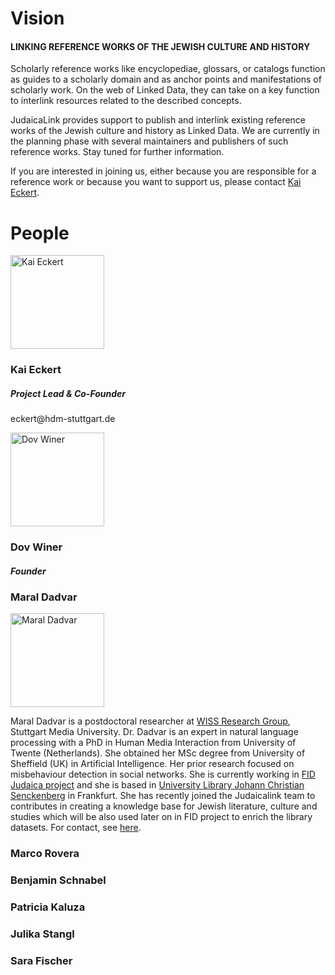 # Vision


#### LINKING REFERENCE WORKS OF THE JEWISH CULTURE AND HISTORY

Scholarly reference works like encyclopediae, glossars, or catalogs function as guides to a scholarly domain and as anchor points and manifestations of scholarly work. On the web of Linked Data, they can take on a key function to interlink resources related to the described concepts.

JudaicaLink provides support to publish and interlink existing reference works of the Jewish culture and history as Linked Data. We are currently in the planning phase with several maintainers and publishers of such reference works. Stay tuned for further information.

If you are interested in joining us, either because you are responsible for a reference work or because you want to support us, please contact <a href="http://wiss.iuk.hdm-stuttgart.de/people/kai-eckert/"> Kai Eckert</a>.

# People
<div class="row">

<div class="col-6 col-sm-6 col-md-6">
<div class="people">
<img src="/img/kai-portrait-quadrat.jpg" class="rounded-circle" width="150" height="150" alt="Kai Eckert">
<h3>Kai Eckert</h3>
<h5>Project Lead & Co-Founder</h5>
<p>eckert@hdm-stuttgart.de</p>
</div>
</div>
<div class="col-md-5">
<div class="people">
<img src="/img/dov_winer.jpg"   class="rounded-circle" width="150" height="150" alt="Dov Winer">
<h3>Dov Winer</h3>
<h5>Founder</h5>

</div>
</div>
</row>
</div>
<div class="row">
<div class="col-md-6">
<div class="people">
<h3>Maral Dadvar</h3>
<img src="/img/maral_dadvar.jpg"   class="rounded-circle" width="150" height="150" alt="Maral Dadvar">
<br>
<p>Maral Dadvar is a postdoctoral researcher at <a href="http://www.wisslab.org/">WISS Research Group</a>, Stuttgart Media University. Dr. Dadvar is an expert in natural language processing with a PhD in Human Media Interaction from University of Twente (Netherlands). She obtained her MSc degree from University of Sheffield (UK) in Artificial Intelligence. Her prior research focused on misbehaviour detection in social networks. She is currently working in <a href="http://wiss.iuk.hdm-stuttgart.de/projects/fid-judaica/">FID Judaica project</a> and she is based in <a href="http://www.ub.uni-frankfurt.de/">University Library Johann Christian Senckenberg</a> in Frankfurt. She has recently joined the Judaicalink team to contributes in creating a knowledge base for Jewish literature, culture and studies which will be also used later on in FID project to enrich the library datasets.  For contact, see <a href="http://wiss.iuk.hdm-stuttgart.de/people/maral-dadvar/"> here</a>.</p>
</div>
</div>
<div class="col-md-6">
<div class="people">
<h3>Marco Rovera</h3>
<h3>Benjamin Schnabel</h3>
<h3>Patricia Kaluza</h3>
<h3>Julika Stangl</h3>
<h3>Sara Fischer</h3>
</div></div></div>
